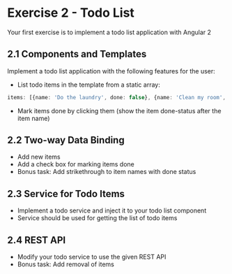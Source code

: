 # Exercise 2 - Todo List

Your first exercise is to implement a todo list application with Angular 2

## 2.1 Components and Templates

Implement a todo list application with the following features for the user:
- List todo items in the template from a static array:

```typescript
items: [{name: 'Do the laundry', done: false}, {name: 'Clean my room', done: false}];
```

- Mark items done by clicking them (show the item done-status after the item name)

## 2.2 Two-way Data Binding

- Add new items
- Add a check box for marking items done
- Bonus task: Add strikethrough to item names with done status

## 2.3 Service for Todo Items

- Implement a todo service and inject it to your todo list component
- Service should be used for getting the list of todo items

## 2.4 REST API

- Modify your todo service to use the given REST API
- Bonus task: Add removal of items
